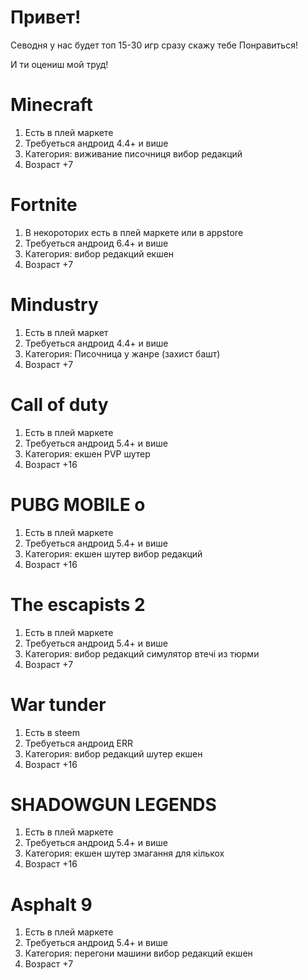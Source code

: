 # Привет!
Севодня у нас будет топ 15-30 игр сразу скажу тебе 
Понравиться!

И ти оцениш мой труд!

# Minecraft

1. Есть в плей маркете
2. Требуеться андроид 4.4+ и више
3. Категория: виживание писочниця вибор редакций
4. Возраст +7

# Fortnite

1. В некороторих есть в плей маркете или в appstore
2. Требуеться андроид 6.4+ и више
3. Категория: вибор редакций екшен 
4. Возраст +7

# Mindustry

1. Есть в плей маркет
2. Требуеться андроид 4.4+ и више
3. Категория: Писочница у жанре (захист башт)
4. Возраст +7

# Call of duty 

1. Есть в плей маркете
2. Требуеться андроид 5.4+ и више 
3. Категория: екшен PVP шутер
4. Возраст +16

# PUBG MOBILE о

1. Есть в плей маркете
2. Требуеться андроид 5.4+ и више
3. Категория: екшен шутер вибор редакций
4. Возраст +16

# The escapists 2 

1. Есть в плей маркете
2. Требуеться андроид 5.4+ и више 
3. Категория: вибор редакций симулятор втечі из тюрми
4. Возраст +7

# War tunder

1. Есть в steem 
2. Требуеться андроид ERR 
3. Категория: вибор редакций шутер екшен
4. Возраст +16

# SHADOWGUN LEGENDS

1. Есть в плей маркете
2. Требуеться андроид 5.4+ и више
3. Категория: екшен шутер змагання для кількох 
4. Возраст +16

# Asphalt 9 

1. Есть в плей маркете
2. Требуеться андроид 5.4+ и више 
3. Категория: перегони машини вибор редакций екшен
4. Возраст +7











